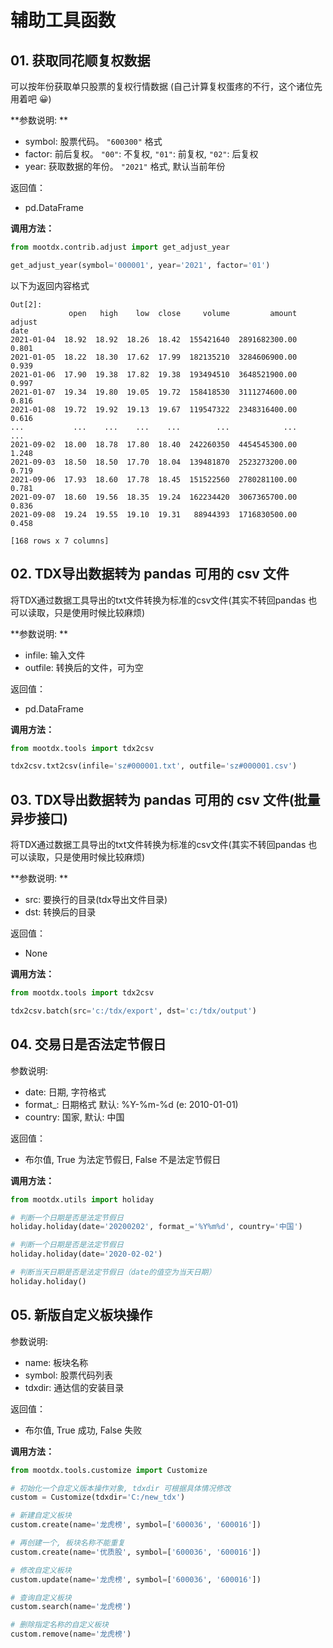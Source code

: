 # 辅助工具函数

## 01. 获取同花顺复权数据

可以按年份获取单只股票的复权行情数据 (自己计算复权蛋疼的不行，这个诸位先用着吧 😀)

**参数说明: **

- symbol: 股票代码。 `"600300"` 格式
- factor: 前后复权。 `"00"`: 不复权, `"01"`: 前复权, `"02"`: 后复权
- year: 获取数据的年份。 `"2021"` 格式, 默认当前年份

返回值：

- pd.DataFrame

**调用方法：**

```python
from mootdx.contrib.adjust import get_adjust_year

get_adjust_year(symbol='000001', year='2021', factor='01')
```

以下为返回内容格式

```shell
Out[2]:
             open   high    low  close     volume         amount adjust
date
2021-01-04  18.92  18.92  18.26  18.42  155421640  2891682300.00  0.801
2021-01-05  18.22  18.30  17.62  17.99  182135210  3284606900.00  0.939
2021-01-06  17.90  19.38  17.82  19.38  193494510  3648521900.00  0.997
2021-01-07  19.34  19.80  19.05  19.72  158418530  3111274600.00  0.816
2021-01-08  19.72  19.92  19.13  19.67  119547322  2348316400.00  0.616
...           ...    ...    ...    ...        ...            ...    ...
2021-09-02  18.00  18.78  17.80  18.40  242260350  4454545300.00  1.248
2021-09-03  18.50  18.50  17.70  18.04  139481870  2523273200.00  0.719
2021-09-06  17.93  18.60  17.78  18.45  151522560  2780281100.00  0.781
2021-09-07  18.60  19.56  18.35  19.24  162234420  3067365700.00  0.836
2021-09-08  19.24  19.55  19.10  19.31   88944393  1716830500.00  0.458

[168 rows x 7 columns]
```

## 02. TDX导出数据转为 pandas 可用的 csv 文件

将TDX通过数据工具导出的txt文件转换为标准的csv文件(其实不转回pandas 也可以读取，只是使用时候比较麻烦)

**参数说明: **

- infile: 输入文件
- outfile: 转换后的文件，可为空

返回值：

- pd.DataFrame

**调用方法：**

```python
from mootdx.tools import tdx2csv

tdx2csv.txt2csv(infile='sz#000001.txt', outfile='sz#000001.csv')
```

## 03. TDX导出数据转为 pandas 可用的 csv 文件(批量异步接口)

将TDX通过数据工具导出的txt文件转换为标准的csv文件(其实不转回pandas 也可以读取，只是使用时候比较麻烦)

**参数说明: **

- src: 要换行的目录(tdx导出文件目录)
- dst: 转换后的目录

返回值：

- None

**调用方法：**

```python
from mootdx.tools import tdx2csv

tdx2csv.batch(src='c:/tdx/export', dst='c:/tdx/output')
```

## 04. 交易日是否法定节假日

参数说明:

- date: 日期, 字符格式
- format_: 日期格式 默认: %Y-%m-%d (e: 2010-01-01)
- country: 国家, 默认: 中国

返回值：

- 布尔值, True 为法定节假日, False 不是法定节假日

**调用方法：**

```python
from mootdx.utils import holiday

# 判断一个日期是否是法定节假日
holiday.holiday(date='20200202', format_='%Y%m%d', country='中国')

# 判断一个日期是否是法定节假日
holiday.holiday(date='2020-02-02')

# 判断当天日期是否是法定节假日（date的值空为当天日期）
holiday.holiday()
```

<a href="#05"></a>

## 05. 新版自定义板块操作

参数说明:

- name: 板块名称
- symbol: 股票代码列表
- tdxdir: 通达信的安装目录

返回值：

- 布尔值, True 成功, False 失败

**调用方法：**

```python
from mootdx.tools.customize import Customize

# 初始化一个自定义版本操作对象, tdxdir 可根据具体情况修改
custom = Customize(tdxdir='C:/new_tdx')

# 新建自定义板块
custom.create(name='龙虎榜', symbol=['600036', '600016'])

# 再创建一个, 板块名称不能重复
custom.create(name='优质股', symbol=['600036', '600016'])

# 修改自定义板块
custom.update(name='龙虎榜', symbol=['600036', '600016'])

# 查询自定义板块
custom.search(name='龙虎榜')

# 删除指定名称的自定义板块
custom.remove(name='龙虎榜')

```
